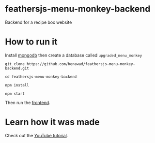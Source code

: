 # feathersjs-menu-monkey-backend

Backend for a recipe box website

# How to run it

Install [mongodb](https://www.mongodb.com/) then create a database called `upgraded_menu_monkey`

`git clone https://github.com/benawad/feathersjs-menu-monkey-backend.git`

`cd feathersjs-menu-monkey-backend`

`npm install`

`npm start`

Then run the [frontend](https://github.com/benawad/react-menu-monkey-client/tree/master).

# Learn how it was made

Check out the [YouTube tutorial](https://www.youtube.com/watch?v=nR0kxhbI09I).
